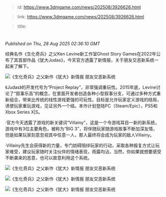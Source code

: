 > id: https://www.3dmgame.com/news/202508/3926626.html

> link: https://www.3dmgame.com/news/202508/3926626.html

> title: 

# 
_Published on Thu, 28 Aug 2025 02:36:10 GMT_

经典名作《生化奇兵》之父Ken Levine新工作室Ghost Story Games在2022年公布了其首部作品《犹大Judas》，今天官方透露了新情报，关于朋友交恶新系统一起来了解下。

![《生化奇兵》之父新作《犹大》新情报 朋友交恶新系统](https://img.3dmgame.com/uploads/images/news/20250828/1756348476_304055_jpg_r.jpg)

《Judas》的开发代号为“Project Replay”，非常强调重玩性。2015年底，Levine讨论了“叙事乐高”的概念，在里面开发者创造各种小型叙事分支，可通过多种方式重新组合，带来比传统的线性游戏更强的可玩性。目标是允许玩家定义游戏的结局，诱使玩家重玩游戏，见证另外一个结。本作计划登陆PC（Steam/Epic），PS5和Xbox Series X|S。

·官方今天透露了游戏的新关键词“Villainy”，这是一个令游戏耳目一新的新系统，游戏中有3位主要角色，被称为“BIG 3”，将伴随玩家随游戏故事不断加深友情，但是如果玩家刻意忽视其中任意一人，那人最终将会成为玩家的敌人Villainy。

·Villainy先生会获得新的力量，专门妨碍阻绊玩家的行动，采取各种报复方式让玩家难受，建议玩家随时关注伙伴的情绪表现，雨露均沾，当然，你如果就想要感受不断袭来的恶意，也可以故意利用这个系统。

![《生化奇兵》之父新作《犹大》新情报 朋友交恶新系统](https://img.3dmgame.com/uploads/images/news/20250828/1756348485_504751.jpg)

![《生化奇兵》之父新作《犹大》新情报 朋友交恶新系统](https://img.3dmgame.com/uploads/images/news/20250828/1756348485_441103.jpg)

![《生化奇兵》之父新作《犹大》新情报 朋友交恶新系统](https://img.3dmgame.com/uploads/images/news/20250828/1756348485_981760.jpg)
